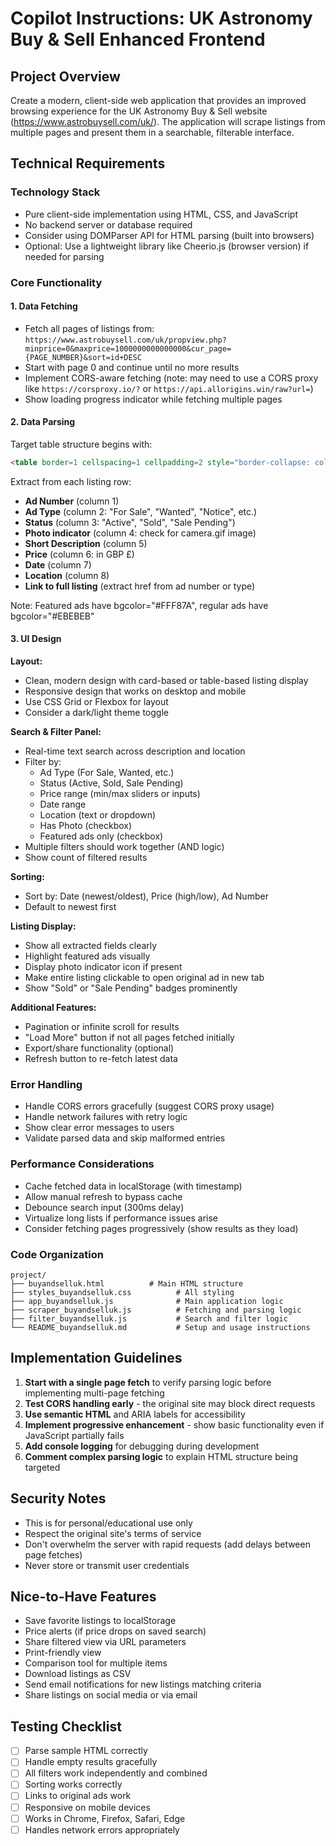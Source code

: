 # Copilot Instructions: UK Astronomy Buy & Sell Enhanced Frontend

## Project Overview
Create a modern, client-side web application that provides an improved browsing experience for the UK Astronomy Buy & Sell website (https://www.astrobuysell.com/uk/). The application will scrape listings from multiple pages and present them in a searchable, filterable interface.

## Technical Requirements

### Technology Stack
- Pure client-side implementation using HTML, CSS, and JavaScript
- No backend server or database required
- Consider using DOMParser API for HTML parsing (built into browsers)
- Optional: Use a lightweight library like Cheerio.js (browser version) if needed for parsing

### Core Functionality

#### 1. Data Fetching
- Fetch all pages of listings from: `https://www.astrobuysell.com/uk/propview.php?minprice=0&maxprice=1000000000000000&cur_page={PAGE_NUMBER}&sort=id+DESC`
- Start with page 0 and continue until no more results
- Implement CORS-aware fetching (note: may need to use a CORS proxy like `https://corsproxy.io/?` or `https://api.allorigins.win/raw?url=`)
- Show loading progress indicator while fetching multiple pages

#### 2. Data Parsing
Target table structure begins with:
```html
<table border=1 cellspacing=1 cellpadding=2 style="border-collapse: collapse" bgcolor="#C0C0C0">
```

Extract from each listing row:
- **Ad Number** (column 1)
- **Ad Type** (column 2: "For Sale", "Wanted", "Notice", etc.)
- **Status** (column 3: "Active", "Sold", "Sale Pending")
- **Photo indicator** (column 4: check for camera.gif image)
- **Short Description** (column 5)
- **Price** (column 6: in GBP £)
- **Date** (column 7)
- **Location** (column 8)
- **Link to full listing** (extract href from ad number or type)

Note: Featured ads have bgcolor="#FFF87A", regular ads have bgcolor="#EBEBEB"

#### 3. UI Design

**Layout:**
- Clean, modern design with card-based or table-based listing display
- Responsive design that works on desktop and mobile
- Use CSS Grid or Flexbox for layout
- Consider a dark/light theme toggle

**Search & Filter Panel:**
- Real-time text search across description and location
- Filter by:
  - Ad Type (For Sale, Wanted, etc.)
  - Status (Active, Sold, Sale Pending)
  - Price range (min/max sliders or inputs)
  - Date range
  - Location (text or dropdown)
  - Has Photo (checkbox)
  - Featured ads only (checkbox)
- Multiple filters should work together (AND logic)
- Show count of filtered results

**Sorting:**
- Sort by: Date (newest/oldest), Price (high/low), Ad Number
- Default to newest first

**Listing Display:**
- Show all extracted fields clearly
- Highlight featured ads visually
- Display photo indicator icon if present
- Make entire listing clickable to open original ad in new tab
- Show "Sold" or "Sale Pending" badges prominently

**Additional Features:**
- Pagination or infinite scroll for results
- "Load More" button if not all pages fetched initially
- Export/share functionality (optional)
- Refresh button to re-fetch latest data

### Error Handling
- Handle CORS errors gracefully (suggest CORS proxy usage)
- Handle network failures with retry logic
- Show clear error messages to users
- Validate parsed data and skip malformed entries

### Performance Considerations
- Cache fetched data in localStorage (with timestamp)
- Allow manual refresh to bypass cache
- Debounce search input (300ms delay)
- Virtualize long lists if performance issues arise
- Consider fetching pages progressively (show results as they load)

### Code Organization
```
project/
├── buyandselluk.html          # Main HTML structure
├── styles_buyandselluk.css          # All styling
├── app_buyandselluk.js              # Main application logic
├── scraper_buyandselluk.js          # Fetching and parsing logic
├── filter_buyandselluk.js           # Search and filter logic
└── README_buyandselluk.md           # Setup and usage instructions
```

## Implementation Guidelines

1. **Start with a single page fetch** to verify parsing logic before implementing multi-page fetching
2. **Test CORS handling early** - the original site may block direct requests
3. **Use semantic HTML** and ARIA labels for accessibility
4. **Implement progressive enhancement** - show basic functionality even if JavaScript partially fails
5. **Add console logging** for debugging during development
6. **Comment complex parsing logic** to explain HTML structure being targeted

## Security Notes
- This is for personal/educational use only
- Respect the original site's terms of service
- Don't overwhelm the server with rapid requests (add delays between page fetches)
- Never store or transmit user credentials

## Nice-to-Have Features
- Save favorite listings to localStorage
- Price alerts (if price drops on saved search)
- Share filtered view via URL parameters
- Print-friendly view
- Comparison tool for multiple items
- Download listings as CSV
- Send email notifications for new listings matching criteria
- Share listings on social media or via email

## Testing Checklist
- [ ] Parse sample HTML correctly
- [ ] Handle empty results gracefully
- [ ] All filters work independently and combined
- [ ] Sorting works correctly
- [ ] Links to original ads work
- [ ] Responsive on mobile devices
- [ ] Works in Chrome, Firefox, Safari, Edge
- [ ] Handles network errors appropriately